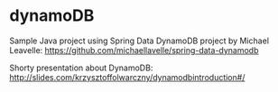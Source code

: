 # dynamoDB

Sample Java project using Spring Data DynamoDB project by Michael Leavelle:
https://github.com/michaellavelle/spring-data-dynamodb


Shorty presentation about DynamoDB:
http://slides.com/krzysztoffolwarczny/dynamodbintroduction#/
